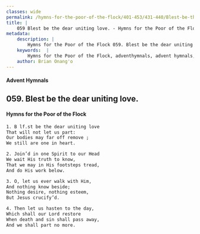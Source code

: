 ```yaml
---
classes: wide
permalink: /hymns-for-the-poor-of-the-flock/401-453/431-440/Blest-be-the-dear-uniting-love/
title: |
    059 Blest be the dear uniting love. - Hymns for the Poor of the Flock
metadata:
    description: |
        Hymns for the Poor of the Flock 059. Blest be the dear uniting love.. B lf.st be the dear uniting love  That will not let us part: Our bodies may far off remove ; We still are one in heart. 
    keywords:  |
        Hymns for the Poor of the Flock, adventhymnals, advent hymnals, Blest be the dear uniting love., B lf.st be the dear uniting love , 
    author: Brian Onang'o
---
```


#### Advent Hymnals
## 059. Blest be the dear uniting love.
####  Hymns for the Poor of the Flock

```txt
1. B lf.st be the dear uniting love 
That will not let us part:
Our bodies may far off remove ;
We still are one in heart.

2. Join’d in one Spirit to our Head
We wait His truth to know,
That we may in His footsteps tread, 
And do His work below.

3. O, let us ever walk with Him,
And nothing know beside;
Nothing desire, nothing esteem,
But Jesus crucify’d.

4. Then let us hasten to the day,
Which shall our Lord restore 
When death and sin shall pass away, 
And we shall part no more.
```